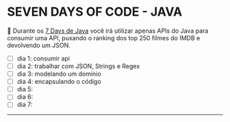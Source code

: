 # SEVEN DAYS OF CODE - JAVA

🌟 Durante os [7 Days de Java](https://7daysofcode.io/matricula/java) você irá utilizar apenas APIs do Java para consumir uma API, puxando o ranking dos top 250 filmes do IMDB e devolvendo um JSON.

- [ ] dia 1: consumir api
- [ ] dia 2: trabalhar com JSON, Strings e Regex
- [ ] dia 3: modelando um domínio
- [ ] dia 4: encapsulando o código
- [ ] dia 5: 
- [ ] dia 6: 
- [ ] dia 7: 

----
